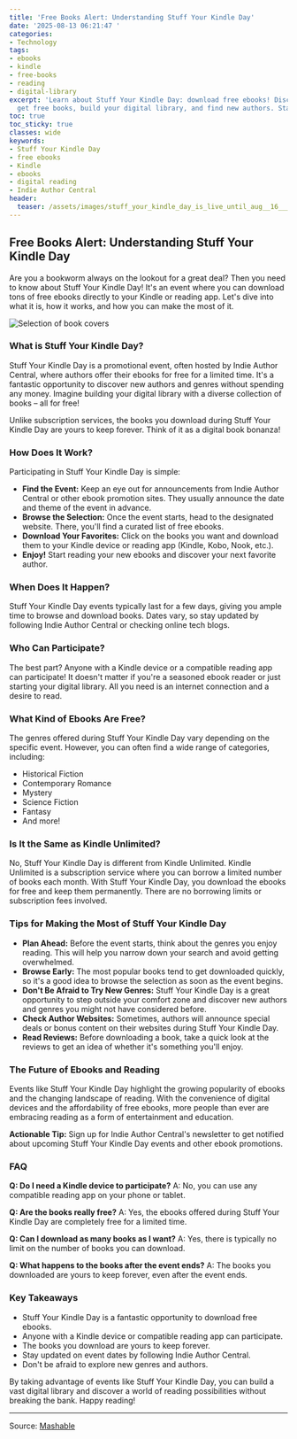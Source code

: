 ```yaml
---
title: 'Free Books Alert: Understanding Stuff Your Kindle Day'
date: '2025-08-13 06:21:47 '
categories:
- Technology
tags:
- ebooks
- kindle
- free-books
- reading
- digital-library
excerpt: 'Learn about Stuff Your Kindle Day: download free ebooks! Discover how to
  get free books, build your digital library, and find new authors. Stay informed!'
toc: true
toc_sticky: true
classes: wide
keywords:
- Stuff Your Kindle Day
- free ebooks
- Kindle
- ebooks
- digital reading
- Indie Author Central
header:
  teaser: /assets/images/stuff_your_kindle_day_is_live_until_aug__16___down_20250813062146.jpg
---
```


## Free Books Alert: Understanding Stuff Your Kindle Day

Are you a bookworm always on the lookout for a great deal? Then you need to know about Stuff Your Kindle Day! It's an event where you can download tons of free ebooks directly to your Kindle or reading app. Let's dive into what it is, how it works, and how you can make the most of it.

![Selection of book covers](https://helios-i.mashable.com/imagery/articles/00A90CqYwoDrmCZXaJdQ801/hero-image.jpg)

### What is Stuff Your Kindle Day?

Stuff Your Kindle Day is a promotional event, often hosted by Indie Author Central, where authors offer their ebooks for free for a limited time. It's a fantastic opportunity to discover new authors and genres without spending any money. Imagine building your digital library with a diverse collection of books – all for free!

Unlike subscription services, the books you download during Stuff Your Kindle Day are yours to keep forever. Think of it as a digital book bonanza!

### How Does It Work?

Participating in Stuff Your Kindle Day is simple:

*   **Find the Event:** Keep an eye out for announcements from Indie Author Central or other ebook promotion sites. They usually announce the date and theme of the event in advance.
*   **Browse the Selection:** Once the event starts, head to the designated website. There, you'll find a curated list of free ebooks.
*   **Download Your Favorites:** Click on the books you want and download them to your Kindle device or reading app (Kindle, Kobo, Nook, etc.).
*   **Enjoy!** Start reading your new ebooks and discover your next favorite author.

### When Does It Happen?

Stuff Your Kindle Day events typically last for a few days, giving you ample time to browse and download books. Dates vary, so stay updated by following Indie Author Central or checking online tech blogs.

### Who Can Participate?

The best part? Anyone with a Kindle device or a compatible reading app can participate! It doesn't matter if you're a seasoned ebook reader or just starting your digital library. All you need is an internet connection and a desire to read.

### What Kind of Ebooks Are Free?

The genres offered during Stuff Your Kindle Day vary depending on the specific event. However, you can often find a wide range of categories, including:

*   Historical Fiction
*   Contemporary Romance
*   Mystery
*   Science Fiction
*   Fantasy
*   And more!

### Is It the Same as Kindle Unlimited?

No, Stuff Your Kindle Day is different from Kindle Unlimited. Kindle Unlimited is a subscription service where you can borrow a limited number of books each month. With Stuff Your Kindle Day, you download the ebooks for free and keep them permanently. There are no borrowing limits or subscription fees involved.

### Tips for Making the Most of Stuff Your Kindle Day

*   **Plan Ahead:** Before the event starts, think about the genres you enjoy reading. This will help you narrow down your search and avoid getting overwhelmed.
*   **Browse Early:** The most popular books tend to get downloaded quickly, so it's a good idea to browse the selection as soon as the event begins.
*   **Don't Be Afraid to Try New Genres:** Stuff Your Kindle Day is a great opportunity to step outside your comfort zone and discover new authors and genres you might not have considered before.
*   **Check Author Websites:** Sometimes, authors will announce special deals or bonus content on their websites during Stuff Your Kindle Day.
*   **Read Reviews:** Before downloading a book, take a quick look at the reviews to get an idea of whether it's something you'll enjoy.

### The Future of Ebooks and Reading

Events like Stuff Your Kindle Day highlight the growing popularity of ebooks and the changing landscape of reading. With the convenience of digital devices and the affordability of free ebooks, more people than ever are embracing reading as a form of entertainment and education.

**Actionable Tip:** Sign up for Indie Author Central's newsletter to get notified about upcoming Stuff Your Kindle Day events and other ebook promotions.

### FAQ

**Q: Do I need a Kindle device to participate?**
A: No, you can use any compatible reading app on your phone or tablet.

**Q: Are the books really free?**
A: Yes, the ebooks offered during Stuff Your Kindle Day are completely free for a limited time.

**Q: Can I download as many books as I want?**
A: Yes, there is typically no limit on the number of books you can download.

**Q: What happens to the books after the event ends?**
A: The books you downloaded are yours to keep forever, even after the event ends.

### Key Takeaways

*   Stuff Your Kindle Day is a fantastic opportunity to download free ebooks.
*   Anyone with a Kindle device or compatible reading app can participate.
*   The books you download are yours to keep forever.
*   Stay updated on event dates by following Indie Author Central.
*   Don't be afraid to explore new genres and authors.

By taking advantage of events like Stuff Your Kindle Day, you can build a vast digital library and discover a world of reading possibilities without breaking the bank. Happy reading!

---

Source: [Mashable](https://mashable.com/article/aug-12-stuff-your-kindle-day)